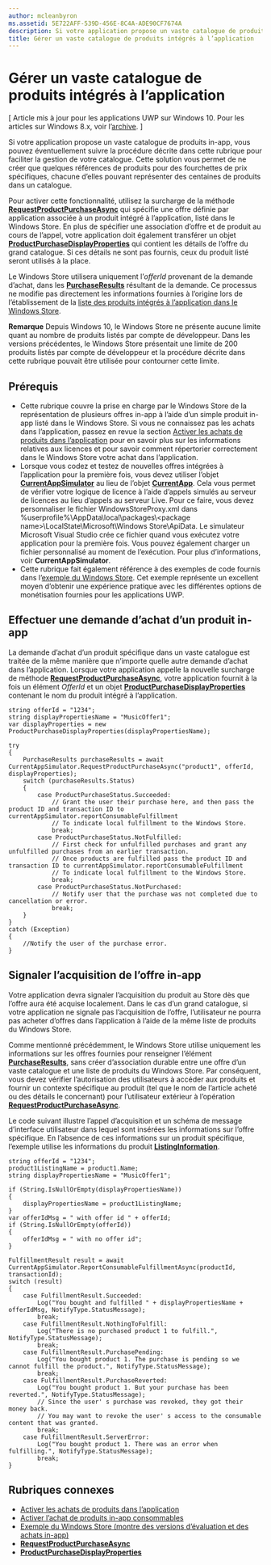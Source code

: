 ```yaml
---
author: mcleanbyron
ms.assetid: 5E722AFF-539D-456E-8C4A-ADE90CF7674A
description: Si votre application propose un vaste catalogue de produits intégrés à l’application, vous pouvez éventuellement suivre la procédure décrite dans cette rubrique pour faciliter la gestion de votre catalogue.
title: Gérer un vaste catalogue de produits intégrés à l’application
---
```


# Gérer un vaste catalogue de produits intégrés à l’application


\[ Article mis à jour pour les applications UWP sur Windows 10. Pour les articles sur Windows 8.x, voir l’[archive](http://go.microsoft.com/fwlink/p/?linkid=619132). \]

Si votre application propose un vaste catalogue de produits in-app, vous pouvez éventuellement suivre la procédure décrite dans cette rubrique pour faciliter la gestion de votre catalogue. Cette solution vous permet de ne créer que quelques références de produits pour des fourchettes de prix spécifiques, chacune d’elles pouvant représenter des centaines de produits dans un catalogue.

Pour activer cette fonctionnalité, utilisez la surcharge de la méthode [**RequestProductPurchaseAsync**](https://msdn.microsoft.com/library/windows/apps/dn263382) qui spécifie une offre définie par application associée à un produit intégré à l’application, listé dans le Windows Store. En plus de spécifier une association d’offre et de produit au cours de l’appel, votre application doit également transférer un objet [**ProductPurchaseDisplayProperties**](https://msdn.microsoft.com/library/windows/apps/dn263384) qui contient les détails de l’offre du grand catalogue. Si ces détails ne sont pas fournis, ceux du produit listé seront utilisés à la place.

Le Windows Store utilisera uniquement l’*offerId* provenant de la demande d’achat, dans les [**PurchaseResults**](https://msdn.microsoft.com/library/windows/apps/dn263392) résultant de la demande. Ce processus ne modifie pas directement les informations fournies à l’origine lors de l’établissement de la [liste des produits intégrés à l’application dans le Windows Store](https://msdn.microsoft.com/library/windows/apps/mt148551).

**Remarque** Depuis Windows 10, le Windows Store ne présente aucune limite quant au nombre de produits listés par compte de développeur. Dans les versions précédentes, le Windows Store présentait une limite de 200 produits listés par compte de développeur et la procédure décrite dans cette rubrique pouvait être utilisée pour contourner cette limite.

## Prérequis

-   Cette rubrique couvre la prise en charge par le Windows Store de la représentation de plusieurs offres in-app à l’aide d’un simple produit in-app listé dans le Windows Store. Si vous ne connaissez pas les achats dans l’application, passez en revue la section [Activer les achats de produits dans l’application](enable-in-app-product-purchases.md) pour en savoir plus sur les informations relatives aux licences et pour savoir comment répertorier correctement dans le Windows Store votre achat dans l’application.
-   Lorsque vous codez et testez de nouvelles offres intégrées à l’application pour la première fois, vous devez utiliser l’objet [**CurrentAppSimulator**](https://msdn.microsoft.com/library/windows/apps/hh779766) au lieu de l’objet [**CurrentApp**](https://msdn.microsoft.com/library/windows/apps/hh779765). Cela vous permet de vérifier votre logique de licence à l’aide d’appels simulés au serveur de licences au lieu d’appels au serveur Live. Pour ce faire, vous devez personnaliser le fichier WindowsStoreProxy.xml dans %userprofile%\\AppData\\local\\packages\\&lt;package name&gt;\\LocalState\\Microsoft\\Windows Store\\ApiData. Le simulateur Microsoft Visual Studio crée ce fichier quand vous exécutez votre application pour la première fois. Vous pouvez également charger un fichier personnalisé au moment de l’exécution. Pour plus d’informations, voir **CurrentAppSimulator**.
-   Cette rubrique fait également référence à des exemples de code fournis dans l’[exemple du Windows Store](http://go.microsoft.com/fwlink/p/?LinkID=627610). Cet exemple représente un excellent moyen d’obtenir une expérience pratique avec les différentes options de monétisation fournies pour les applications UWP.

## Effectuer une demande d’achat d’un produit in-app

La demande d’achat d’un produit spécifique dans un vaste catalogue est traitée de la même manière que n’importe quelle autre demande d’achat dans l’application. Lorsque votre application appelle la nouvelle surcharge de méthode [**RequestProductPurchaseAsync**](https://msdn.microsoft.com/library/windows/apps/dn263382), votre application fournit à la fois un élément *OfferId* et un objet [**ProductPurchaseDisplayProperties**](https://msdn.microsoft.com/library/windows/apps/dn263390) contenant le nom du produit intégré à l’application.

```CSharp
string offerId = "1234";
string displayPropertiesName = "MusicOffer1";
var displayProperties = new ProductPurchaseDisplayProperties(displayPropertiesName);

try
{
    PurchaseResults purchaseResults = await CurrentAppSimulator.RequestProductPurchaseAsync("product1", offerId, displayProperties);
    switch (purchaseResults.Status)
    {
        case ProductPurchaseStatus.Succeeded:
            // Grant the user their purchase here, and then pass the product ID and transaction ID to currentAppSimulator.reportConsumableFulfillment
            // To indicate local fulfillment to the Windows Store.
            break;
        case ProductPurchaseStatus.NotFulfilled:
            // First check for unfulfilled purchases and grant any unfulfilled purchases from an earlier transaction.
            // Once products are fulfilled pass the product ID and transaction ID to currentAppSimulator.reportConsumableFulfillment
            // To indicate local fulfillment to the Windows Store.
            break;
        case ProductPurchaseStatus.NotPurchased:
            // Notify user that the purchase was not completed due to cancellation or error.
            break;
    }
}
catch (Exception)
{
    //Notify the user of the purchase error.
}
```

## Signaler l’acquisition de l’offre in-app

Votre application devra signaler l’acquisition du produit au Store dès que l’offre aura été acquise localement. Dans le cas d’un grand catalogue, si votre application ne signale pas l’acquisition de l’offre, l’utilisateur ne pourra pas acheter d’offres dans l’application à l’aide de la même liste de produits du Windows Store.

Comme mentionné précédemment, le Windows Store utilise uniquement les informations sur les offres fournies pour renseigner l’élément [**PurchaseResults**](https://msdn.microsoft.com/library/windows/apps/dn263392), sans créer d’association durable entre une offre d’un vaste catalogue et une liste de produits du Windows Store. Par conséquent, vous devez vérifier l’autorisation des utilisateurs à accéder aux produits et fournir un contexte spécifique au produit (tel que le nom de l’article acheté ou des détails le concernant) pour l’utilisateur extérieur à l’opération [**RequestProductPurchaseAsync**](https://msdn.microsoft.com/library/windows/apps/dn263382).

Le code suivant illustre l’appel d’acquisition et un schéma de message d’interface utilisateur dans lequel sont insérées les informations sur l’offre spécifique. En l’absence de ces informations sur un produit spécifique, l’exemple utilise les informations du produit [**ListingInformation**](https://msdn.microsoft.com/library/windows/apps/br225163).

```CSharp
string offerId = "1234";
product1ListingName = product1.Name;
string displayPropertiesName = "MusicOffer1";

if (String.IsNullOrEmpty(displayPropertiesName))
{
    displayPropertiesName = product1ListingName;
}
var offerIdMsg = " with offer id " + offerId;
if (String.IsNullOrEmpty(offerId))
{
    offerIdMsg = " with no offer id";
}

FulfillmentResult result = await CurrentAppSimulator.ReportConsumableFulfillmentAsync(productId, transactionId);
switch (result)
{
    case FulfillmentResult.Succeeded:
        Log("You bought and fulfilled " + displayPropertiesName + offerIdMsg, NotifyType.StatusMessage);
        break;
    case FulfillmentResult.NothingToFulfill:
        Log("There is no purchased product 1 to fulfill.", NotifyType.StatusMessage);
        break;
    case FulfillmentResult.PurchasePending:
        Log("You bought product 1. The purchase is pending so we cannot fulfill the product.", NotifyType.StatusMessage);
        break;
    case FulfillmentResult.PurchaseReverted:
        Log("You bought product 1. But your purchase has been reverted.", NotifyType.StatusMessage);
        // Since the user' s purchase was revoked, they got their money back.
        // You may want to revoke the user' s access to the consumable content that was granted.
        break;
    case FulfillmentResult.ServerError:
        Log("You bought product 1. There was an error when fulfilling.", NotifyType.StatusMessage);
        break;
}
```

## Rubriques connexes

* [Activer les achats de produits dans l’application](enable-in-app-product-purchases.md)
* [Activer l’achat de produits in-app consommables](enable-consumable-in-app-product-purchases.md)
* [Exemple du Windows Store (montre des versions d’évaluation et des achats in-app)](http://go.microsoft.com/fwlink/p/?LinkID=627610)
* [**RequestProductPurchaseAsync**](https://msdn.microsoft.com/library/windows/apps/dn263382)
* [**ProductPurchaseDisplayProperties**](https://msdn.microsoft.com/library/windows/apps/dn263384)


<!--HONumber=May16_HO2-->


